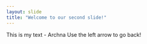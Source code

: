 ```yaml
---
layout: slide
title: "Welcome to our second slide!"
---
```

This is my text - Archna
Use the left arrow to go back!
